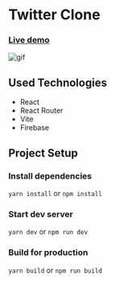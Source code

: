 # Twitter Clone

### [Live demo](https://twitter-clone-flawn.vercel.app/)

![gif](https://github.com/fl4wn/portfolio/blob/main/public/assets/projects/twitter_banner.gif)

## Used Technologies

- React
- React Router
- Vite
- Firebase

## Project Setup

### Install dependencies

`yarn install` or `npm install`

### Start dev server

`yarn dev` or `npm run dev`

### Build for production

`yarn build` or `npm run build`
